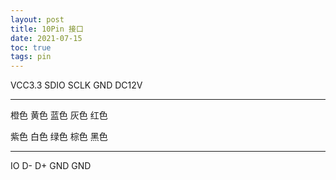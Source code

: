 ```yaml
---
layout: post
title: 10Pin 接口
date: 2021-07-15
toc: true
tags: pin
---
```


VCC3.3    SDIO	  SCLK	  GND	   DC12V

---

橙色		黄色		蓝色		灰色		红色

紫色		白色		绿色		棕色		黑色

---

IO			D-			D+		  GND	   GND




